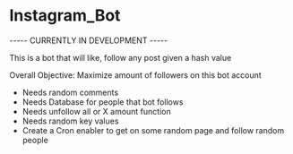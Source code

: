 # Instagram_Bot

----- CURRENTLY IN DEVELOPMENT ----- <br />

This is a bot that will like, follow any post given a hash value <br />

Overall Objective: Maximize amount of followers on this bot account <br />
  - Needs random comments
  - Needs Database for people that bot follows
  - Needs unfollow all or X amount function
  - Needs random key values
  - Create a Cron enabler to get on some random page and follow random people
